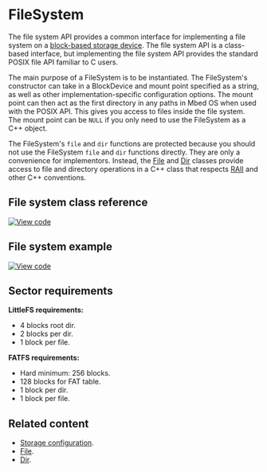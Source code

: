 # FileSystem

The file system API provides a common interface for implementing a file system on a [block-based storage device](blockdevice-port.html). The file system API is a class-based interface, but implementing the file system API provides the standard POSIX file API familiar to C users.

The main purpose of a FileSystem is to be instantiated. The FileSystem's constructor can take in a BlockDevice and mount point specified as a string, as well as other implementation-specific configuration options. The mount point can then act as the first directory in any paths in Mbed OS when used with the POSIX API. This gives you access to files inside the file system. The mount point can be `NULL` if you only need to use the FileSystem as a C++ object.

The FileSystem's `file` and `dir` functions are protected because you should not use the FileSystem `file` and `dir` functions directly. They are only a convenience for implementors. Instead, the [File](file.html) and [Dir](dir.html) classes provide access to file and directory operations in a C++ class that respects [RAII](https://os.mbed.com/docs/v5.9/introduction/glossary.html#r) and other C++ conventions.

## File system class reference

[![View code](https://www.mbed.com/embed/?type=library)](http://os.mbed.com/docs/v5.9/mbed-os-api-doxy/classmbed_1_1_file_system.html)

## File system example

[![View code](https://www.mbed.com/embed/?url=https://os.mbed.com/teams/mbed-os-examples/code/mbed-os-example-filesystem/)](http://os.mbed.com/teams/mbed-os-examples/code/mbed-os-example-filesystem/file/adaa6c01d727/main.cpp)

## Sector requirements

**LittleFS requirements:**

- 4 blocks root dir.
- 2 blocks per dir.
- 1 block per file.

**FATFS requirements:**

- Hard minimum: 256 blocks.
- 128 blocks for FAT table.
- 1 block per dir.
- 1 block per file.

## Related content

- [Storage configuration](configuration-storage.html).
- [File](file.html).
- [Dir](dir.html).
